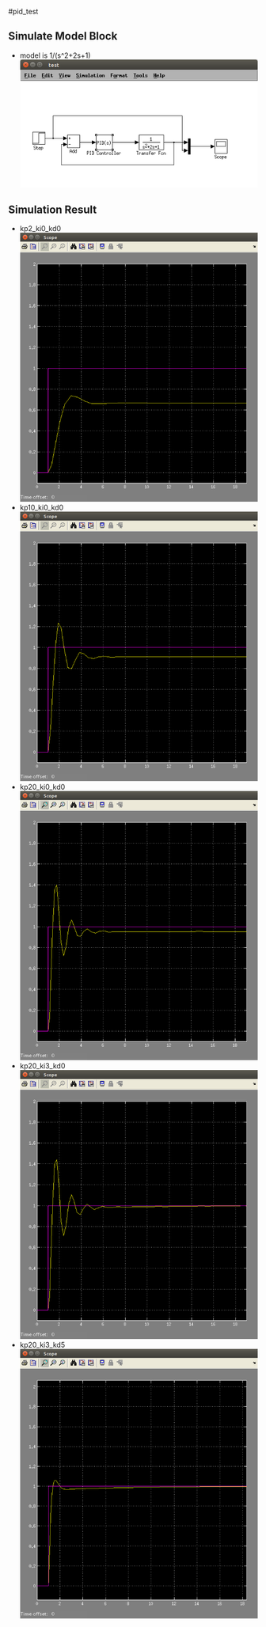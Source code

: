 #pid_test

## Simulate Model Block
* model is 1/(s^2+2s+1)
![](https://github.com/ChingHengWang/matlab_ws/blob/master/pid_test/simulink_block.png)

## Simulation Result
* kp2_ki0_kd0
![](https://github.com/ChingHengWang/matlab_ws/blob/master/pid_test/final_result_kp2_ki0_kd0.png)
* kp10_ki0_kd0
![](https://github.com/ChingHengWang/matlab_ws/blob/master/pid_test/final_result_kp10_ki0_kd0.png)
* kp20_ki0_kd0
![](https://github.com/ChingHengWang/matlab_ws/blob/master/pid_test/final_result_kp20_ki0_kd0.png)
 * kp20_ki3_kd0
![](https://github.com/ChingHengWang/matlab_ws/blob/master/pid_test/final_result_kp20_ki3_kd0.png)
* kp20_ki3_kd5
![](https://github.com/ChingHengWang/matlab_ws/blob/master/pid_test/final_result_kp20_ki3_kd5.png)



